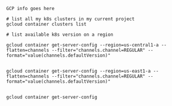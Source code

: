 ```GCP info goes here```


````
# list all my k8s clusters in my current project
gcloud container clusters list

# list available k8s version on a region

gcloud container get-server-config --region=us-central1-a --flatten=channels --filter="channels.channel=REGULAR" --format="value(channels.defaultVersion)"


gcloud container get-server-config --region=us-east1-a --flatten=channels --filter="channels.channel=REGULAR" --format="value(channels.defaultVersion)"


gcloud container get-server-config
````
